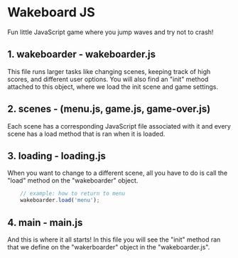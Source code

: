 # Wakeboard JS

Fun little JavaScript game where you jump waves and try not to crash!

## 1. wakeboarder - wakeboarder.js

This file runs larger tasks like changing scenes, keeping track of high scores, and different user options. You will also find an "init" method attached to this object, where we load the init scene and game settings.

## 2. scenes - (menu.js, game.js, game-over.js)

Each scene has a corresponding JavaScript file associated with it and every scene has a load method that is ran when it is loaded.

## 3. loading - loading.js

When you want to change to a different scene, all you have to do is call the "load" method on the "wakeboarder" object.

```js
    // example: how to return to menu
    wakeboarder.load('menu');
```

## 4. main - main.js

And this is where it all starts! In this file you will see the "init" method ran that we define on the "wakerboarder" object in the "wakeboarder.js". 